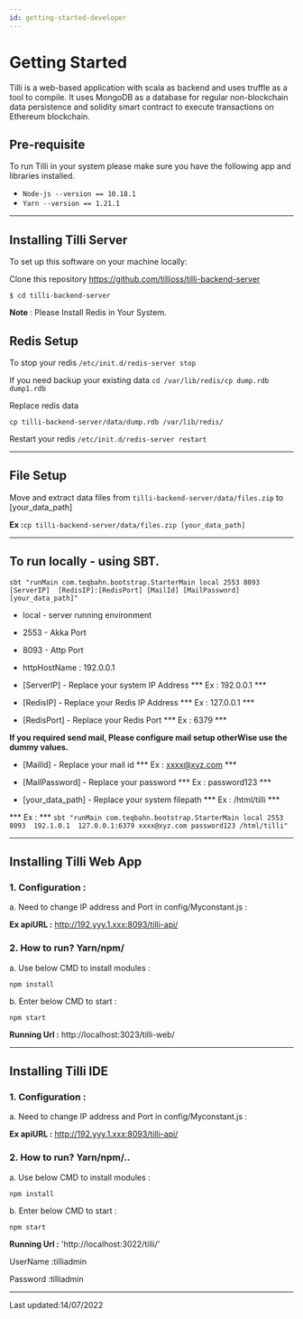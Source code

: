 ```yaml
---
id: getting-started-developer
---
```


# Getting Started 

Tilli is a web-based application with scala as backend and uses truffle as a tool to compile.
It uses MongoDB as a database for regular non-blockchain data persistence and solidity smart contract to execute transactions on Ethereum blockchain.

## Pre-requisite

To run Tilli in your system please make sure you have the following app and libraries installed.

- `Node-js --version == 10.18.1`
- `Yarn --version == 1.21.1`

---
## Installing Tilli Server

To set up this software on your machine locally:

Clone this repository https://github.com/tillioss/tilli-backend-server
```
$ cd tilli-backend-server
```

 **Note** :  Please Install Redis in Your System.

## Redis Setup 

To stop your redis
```/etc/init.d/redis-server stop```

If you need backup your existing data
```cd /var/lib/redis/cp dump.rdb dump1.rdb```

Replace redis data

```cp tilli-backend-server/data/dump.rdb /var/lib/redis/```

Restart your redis
```/etc/init.d/redis-server restart```

---
## File Setup
Move and extract data files from ```tilli-backend-server/data/files.zip``` to [your_data_path]

**Ex :**```cp tilli-backend-server/data/files.zip [your_data_path]```

---
## To run locally - using SBT.

```sbt "runMain com.teqbahn.bootstrap.StarterMain local 2553 8093  [ServerIP]  [RedisIP]:[RedisPort] [MailId] [MailPassword] [your_data_path]"```


- local - server running environment 

- 2553 - Akka Port 

- 8093 - Attp Port 

- httpHostName : 192.0.0.1


- [ServerIP]  - Replace your system IP Address 
 *** Ex : 192.0.0.1 ***

- [RedisIP] - Replace your Redis IP Address
  *** Ex : 127.0.0.1 ***

- [RedisPort] -  Replace your Redis Port
  *** Ex : 6379 ***

**If you required send mail, Please configure mail setup otherWise use the dummy values.**

- [MailId]  -  Replace your mail id 
 *** Ex : xxxx@xyz.com ***

- [MailPassword]  -  Replace your password 
 *** Ex : password123 ***

- [your_data_path] - Replace your system filepath 
 *** Ex : /html/tilli ***

*** Ex : ***
```sbt "runMain com.teqbahn.bootstrap.StarterMain local 2553 8093  192.1.0.1  127.0.0.1:6379 xxxx@xyz.com password123 /html/tilli"```

---
## Installing Tilli Web App

### 1. Configuration :

a. Need to change IP address and Port in config/Myconstant.js :

**Ex apiURL :**  http://192.yyy.1.xxx:8093/tilli-api/

### 2. How to run? Yarn/npm/
a. Use below CMD to install modules :

``npm install``

b. Enter below CMD to start :

``npm start``

**Running Url :**  http://localhost:3023/tilli-web/

---

## Installing Tilli IDE

### 1. Configuration :
a. Need to change IP address and Port in config/Myconstant.js :

**Ex apiURL :** http://192.yyy.1.xxx:8093/tilli-api/

### 2. How to run? Yarn/npm/..
a. Use below CMD to install modules :

``npm install``

b. Enter below CMD to start :

``npm start``

**Running Url :** 'http://localhost:3022/tilli/'

UserName :tilliadmin

Password :tilliadmin

---
Last updated:14/07/2022
